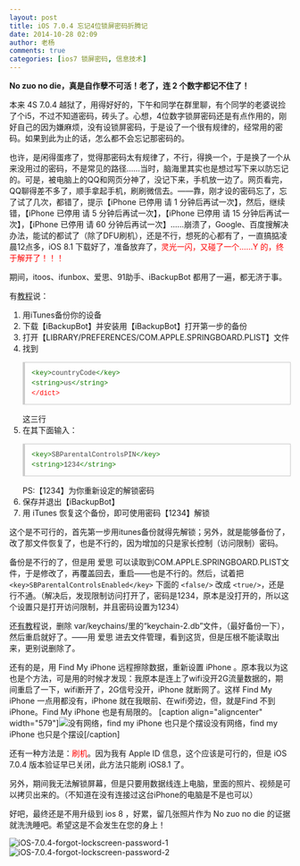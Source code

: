 ```yaml
---
layout: post
title: iOS 7.0.4 忘记4位锁屏密码折腾记
date: 2014-10-28 02:09
author: 老杨
comments: true
categories: [ios7 锁屏密码, 信息技术]
---
```

<strong>No zuo no die，真是自作孽不可活！老了，连 2 个数字都记不住了！</strong>

本来 4S 7.0.4 越狱了，用得好好的，下午和同学在群里聊，有个同学的老婆说捡了个i5，不过不知道密码，砖头了。心想，4位数字锁屏密码还是有点作用的，刚好自己的因为嫌麻烦，没有设锁屏密码，于是设了一个很有规律的，经常用的密码。如果到此为止的话，怎么都不会忘记那密码的。

<!--more-->

也许，是闲得蛋疼了，觉得那密码太有规律了，不行，得换一个，于是换了一个从来没用过的密码，不是常见的路径……当时，脑海里其实也是想过写下来以防忘记的。可是，被电脑上的QQ和网页分神了，没记下来，手机放一边了。网页看完，QQ聊得差不多了，顺手拿起手机，刷刷微信去。——靠，刚才设的密码忘了，忘了试了几次，都错了，提示【iPhone 已停用 请 1 分钟后再试一次】，然后，继续错，【iPhone 已停用 请 5 分钟后再试一次】，【iPhone 已停用 请 15 分钟后再试一次】，【iPhone 已停用 请 60 分钟后再试一次】......崩溃了，Google、百度搜解决办法，能试的都试了（除了DFU刷机），还是不行，想死的心都有了，一直搞掂凌晨12点多，iOS 8.1 下载好了，准备放弃了，<span style = "color:red;">灵光一闪，又碰了一个……Y 的，终于解开了！！！</span>

期间，itoos、ifunbox、爱思、91助手、iBackupBot 都用了一遍，都无济于事。

有<a href="http://bbs.25pp.com/thread-217347-1-1.html" target="_blank">教程</a>说：
<ol>
	<li>用iTunes备份你的设备</li>
	<li>下载【iBackupBot】并安装用【iBackupBot】打开第一步的备份</li>
	<li>打开【LIBRARY/PREFERENCES/COM.APPLE.SPRINGBOARD.PLIST】文件</li>
	<li>找到<pre style="margin:15px 0;font:100 12px/18px monaco, andale mono, courier new;padding:10px 12px;border:#ccc 1px solid;border-left-width:4px;background-color:#fefefe;box-shadow:0 0 4px #eee;word-break:break-all;word-wrap:break-word;color:#444"><span style="color:#170">&lt;key</span><span style="color:#170">&gt;</span>countryCode<span style="color:#170">&lt;/key</span><span style="color:#170">&gt;</span><br><span style="color:#170">&lt;string</span><span style="color:#170">&gt;</span>us<span style="color:#170">&lt;/string</span><span style="color:#170">&gt;</span><br><span style="color:#f00">&lt;/dict</span><span style="color:#f00">&gt;</span></pre> 这三行</li>
	<li>在其下面输入：<pre style="margin:15px 0;font:100 12px/18px monaco, andale mono, courier new;padding:10px 12px;border:#ccc 1px solid;border-left-width:4px;background-color:#fefefe;box-shadow:0 0 4px #eee;word-break:break-all;word-wrap:break-word;color:#444"><span style="color:#170">&lt;key</span><span style="color:#170">&gt;</span>SBParentalControlsPIN<span style="color:#170">&lt;/key</span><span style="color:#170">&gt;</span> <br><span style="color:#170">&lt;string</span><span style="color:#170">&gt;</span>1234<span style="color:#170">&lt;/string</span><span style="color:#170">&gt;</span></pre>  PS:【1234】为你重新设定的解锁密码</li>
	<li>保存并退出【iBackupBot】</li>
	<li>用 iTunes 恢复这个备份，即可使用密码【1234】解锁</li>
</ol>
这个是不可行的，首先第一步用itunes备份就得先解锁；另外，就是能够备份了，改了那文件恢复了，也是不行的，因为增加的只是家长控制（访问限制）密码。

备份是不行的了，但是用 爱思 可以读取到COM.APPLE.SPRINGBOARD.PLIST文件，于是修改了，再覆盖回去，重启——也是不行的。然后，试着把 <code>&lt;key&gt;SBParentalControlsEnabled&lt;/key&gt;</code> 下面的 <code>&lt;false/&gt;</code> 改成 <code>&lt;true/&gt;</code>，还是行不通。（解决后，发现限制访问打开了，密码是1234，原本是没打开的，所以这个设置只是打开访问限制，并且密码设置为1234）
	
还<a href="http://bbs.feng.com/forum.php?mod=viewthread&tid=7754399" target="_blank">有教</a>程说，删除 var/keychains/里的“keychain-2.db”文件，（最好备份一下），然后重启就好了。——用 爱思 进去文件管理，看到这货，但是压根不能读取出来，更别说删除了。

还有的是，用 Find My iPhone 远程擦除数据，重新设置 iPhone 。原本我以为这也是个方法，可是用的时候才发现：我原本是连上了wifi没开2G流量数据的，期间重启了一下，wifi断开了，2G信号没开，iPhone 就断网了。这样 Find My iPhone 一点用都没有，iPhone 就在我眼前、在wifi旁边，但，就是Find 不到 iPhone。Find My iPhone 也是有局限的。
[caption align="aligncenter" width="579"]<img src="//cyhour.com/wp-content/uploads/2014/10/cannot-find-my-iphone.jpg" alt="没有网络，find my iPhone 也只是个摆设" />没有网络，find my iPhone 也只是个摆设[/caption]

还有一种方法是：<span style = "color:red;">刷机</span>。因为我有 Apple ID 信息，这个应该是可行的，但是 iOS 7.0.4 版本验证早已关闭，此方法只能刷 iOS8.1 了。

另外，期间我无法解锁屏幕，但是只要用数据线连上电脑，里面的照片、视频是可以拷贝出来的。（不知道在没有连接过这台iPhone的电脑是不是也可以）

好吧，最终还是不用升级到 ios 8 ，好累，留几张照片作为 No zuo no die 的证据就洗洗睡吧。希望这是不会发生在您的身上！

<img src="//cyhour.com/wp-content/uploads/2014/10/iOS-7.0.4-forgot-lockscreen-password-1.png" alt="iOS-7.0.4-forgot-lockscreen-password-1" />

<img src="//cyhour.com/wp-content/uploads/2014/10/iOS-7.0.4-forgot-lockscreen-password-2.png" alt="iOS-7.0.4-forgot-lockscreen-password-2" />
